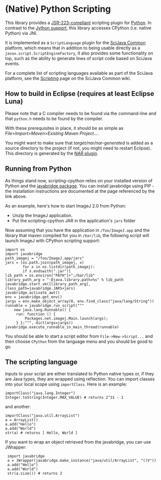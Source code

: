 # (Native) Python Scripting

This library provides a
[JSR-223-compliant](https://en.wikipedia.org/wiki/Scripting_for_the_Java_Platform)
scripting plugin for [Python](http://www.python.org/). In contrast to the
[Jython support](https://github.com/scijava/scripting-jython), this library
accesses CPython (i.e. native Python) via JNI.

It is implemented as a `ScriptLanguage` plugin for the [SciJava
Common](https://github.com/scijava/scijava-common) platform, which means that
in addition to being usable directly as a `javax.script.ScriptEngineFactory`,
it also provides some functionality on top, such as the ability to generate
lines of script code based on SciJava events.

For a complete list of scripting languages available as part of the SciJava
platform, see the
[Scripting](https://github.com/scijava/scijava-common/wiki/Scripting) page on
the SciJava Common wiki.

## How to build in Eclipse (requires at least Eclipse Luna)

Please note that a C compiler needs to be found via the command-line and that
`python.h` needs to be found by the compiler.

With these prerequisites in place, it should be as simple as
*File>Import>Maven>Existing Maven Project...*.

You might want to make sure that *target/nar/nar-generated* is added as
a source directory to the project (if not, you might need to restart Eclipse).
This directory is generated by the [NAR plugin](http://maven-nar.github.io/).

## Running from Python
As things stand now, scripting-cpython relies on your installed version of
Python and the [javabridge package](http://pythonhosted.org/javabridge/).
You can install javabridge using PIP - the installation instructions are
documented at the page referenced by the link above.

As an example, here's how to start ImageJ 2.0 from Python:

* Unzip the ImageJ application.
* Put the scripting-cpython JAR in the application's `jars` folder

Now assuming that you have the application in `/foo/ImageJ.app` and the
library that maven compiled for you in `/bar/lib`, the following script
will launch ImageJ with CPython scripting support:

    import os
    import javabridge
    path_imagej = "/foo/ImageJ.app/jars"
    jars = [os.path.join(path_imagej, x)
            for x in os.listdir(path_imagej):
            if x.endswith(".jar")]
    lib_path = os.environ["PATH"]+";/bar/lib"
    library_path_arg = "-Djava.library.path=%s" % lib_path
    javabridge.start_vm([library_path_arg], class_path=javabridge.JARS+jars)
    javabridge.activate_awt()
    env = javabridge.get_env()
    jargs = env.make_object_array(0, env.find_class("java/lang/String"))
    runnable = javabridge.run_script("""
        new java.lang.Runnable() {
         run: function () {
             Packages.net.imagej.Main.launch(args);
         } };""", dict(args=jargs))
    javabridge.execute_runnable_in_main_thread(runnable)

  You should be able to start a script editor from `File->New->Script...` and
  then choose `CPython` from the language menu and you should be good to go.

## The scripting language

Inputs to your script are either translated to Python native types or,
if they are Java types, they are wrapped using reflection. You can import
classes into your local scope using `importClass`. Here is an example:

    importClass("java.lang.Integer")
    Integer.toString(Integer.MAX_VALUE) # returns 2^31 - 1

and another:

    importClass("java.util.ArrayList")
    a = ArrayList()
    a.add("Hello")
    a.add("World")
    str(a) # returns [ Hello, World ]

If you want to wrap an object retrieved from the javabridge, you can use
JWrapper:

     import javabridge
     a = JWrapper(javabridge.make_instance("java/util/ArrayList", "()V"))
     a.add("Hello")
     a.add("World")
     str(a.size()) # returns 2
